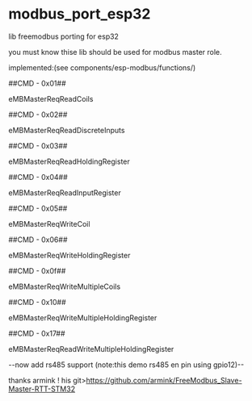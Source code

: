 # modbus_port_esp32
lib freemodbus porting for esp32 

you must know thise lib should be used for modbus master role.



implemented:(see components/esp-modbus/functions/)

##CMD - 0x01##

eMBMasterReqReadCoils

##CMD - 0x02##

eMBMasterReqReadDiscreteInputs

##CMD - 0x03##

eMBMasterReqReadHoldingRegister

##CMD - 0x04##

eMBMasterReqReadInputRegister

##CMD - 0x05##

eMBMasterReqWriteCoil

##CMD - 0x06##

eMBMasterReqWriteHoldingRegister

##CMD - 0x0f##

eMBMasterReqWriteMultipleCoils

##CMD - 0x10##

eMBMasterReqWriteMultipleHoldingRegister

##CMD - 0x17##

eMBMasterReqReadWriteMultipleHoldingRegister






--now add rs485 support (note:this demo rs485 en pin using gpio12)--






thanks armink ! his git>https://github.com/armink/FreeModbus_Slave-Master-RTT-STM32





